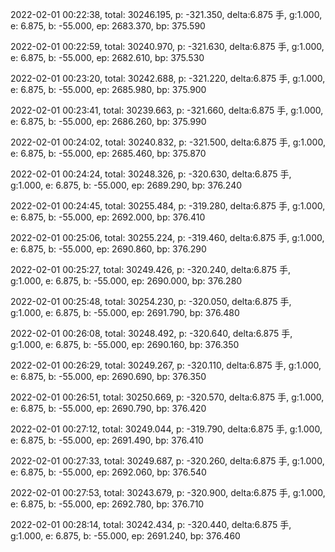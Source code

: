 2022-02-01 00:22:38, total: 30246.195, p: -321.350, delta:6.875 手, g:1.000, e: 6.875, b: -55.000, ep: 2683.370, bp: 375.590

2022-02-01 00:22:59, total: 30240.970, p: -321.630, delta:6.875 手, g:1.000, e: 6.875, b: -55.000, ep: 2682.610, bp: 375.530

2022-02-01 00:23:20, total: 30242.688, p: -321.220, delta:6.875 手, g:1.000, e: 6.875, b: -55.000, ep: 2685.980, bp: 375.900

2022-02-01 00:23:41, total: 30239.663, p: -321.660, delta:6.875 手, g:1.000, e: 6.875, b: -55.000, ep: 2686.260, bp: 375.990

2022-02-01 00:24:02, total: 30240.832, p: -321.500, delta:6.875 手, g:1.000, e: 6.875, b: -55.000, ep: 2685.460, bp: 375.870

2022-02-01 00:24:24, total: 30248.326, p: -320.630, delta:6.875 手, g:1.000, e: 6.875, b: -55.000, ep: 2689.290, bp: 376.240

2022-02-01 00:24:45, total: 30255.484, p: -319.280, delta:6.875 手, g:1.000, e: 6.875, b: -55.000, ep: 2692.000, bp: 376.410

2022-02-01 00:25:06, total: 30255.224, p: -319.460, delta:6.875 手, g:1.000, e: 6.875, b: -55.000, ep: 2690.860, bp: 376.290

2022-02-01 00:25:27, total: 30249.426, p: -320.240, delta:6.875 手, g:1.000, e: 6.875, b: -55.000, ep: 2690.000, bp: 376.280

2022-02-01 00:25:48, total: 30254.230, p: -320.050, delta:6.875 手, g:1.000, e: 6.875, b: -55.000, ep: 2691.790, bp: 376.480

2022-02-01 00:26:08, total: 30248.492, p: -320.640, delta:6.875 手, g:1.000, e: 6.875, b: -55.000, ep: 2690.160, bp: 376.350

2022-02-01 00:26:29, total: 30249.267, p: -320.110, delta:6.875 手, g:1.000, e: 6.875, b: -55.000, ep: 2690.690, bp: 376.350

2022-02-01 00:26:51, total: 30250.669, p: -320.570, delta:6.875 手, g:1.000, e: 6.875, b: -55.000, ep: 2690.790, bp: 376.420

2022-02-01 00:27:12, total: 30249.044, p: -319.790, delta:6.875 手, g:1.000, e: 6.875, b: -55.000, ep: 2691.490, bp: 376.410

2022-02-01 00:27:33, total: 30249.687, p: -320.260, delta:6.875 手, g:1.000, e: 6.875, b: -55.000, ep: 2692.060, bp: 376.540

2022-02-01 00:27:53, total: 30243.679, p: -320.900, delta:6.875 手, g:1.000, e: 6.875, b: -55.000, ep: 2692.780, bp: 376.710

2022-02-01 00:28:14, total: 30242.434, p: -320.440, delta:6.875 手, g:1.000, e: 6.875, b: -55.000, ep: 2691.240, bp: 376.460